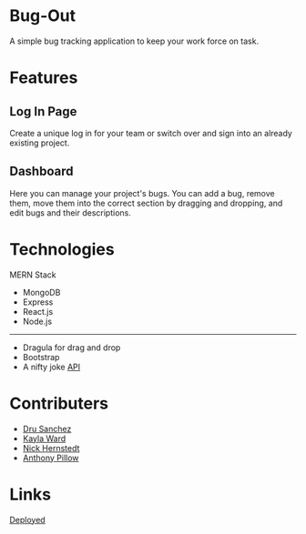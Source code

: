 # Bug-Out
A simple bug tracking application to keep your work force on task.

# Features

## Log In Page

Create a unique log in for your team or switch over and sign into an already existing project.

## Dashboard

Here you can manage your project's bugs. You can add a bug, remove them, move them into the correct section by dragging and dropping, and edit bugs and their descriptions.

# Technologies

MERN Stack
- MongoDB
- Express
- React.js
- Node.js
----------------------------
- Dragula for drag and drop
- Bootstrap
- A nifty joke [API](https://www.programmableweb.com/api/geek-jokes-rest-api)

# Contributers
- [Dru Sanchez](https://github.com/Drubaloo)
- [Kayla Ward](https://github.com/Kaylaw0127)
- [Nick Hernstedt](https://github.com/nick-hernstedt)
- [Anthony Pillow](https://github.com/SquidDOTjpeg)

# Links
[Deployed](https://bug-out-anthony.herokuapp.com/)

